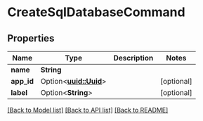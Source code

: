 # CreateSqlDatabaseCommand

## Properties

Name | Type | Description | Notes
------------ | ------------- | ------------- | -------------
**name** | **String** |  | 
**app_id** | Option<[**uuid::Uuid**](uuid::Uuid.md)> |  | [optional]
**label** | Option<**String**> |  | [optional]

[[Back to Model list]](../README.md#documentation-for-models) [[Back to API list]](../README.md#documentation-for-api-endpoints) [[Back to README]](../README.md)


